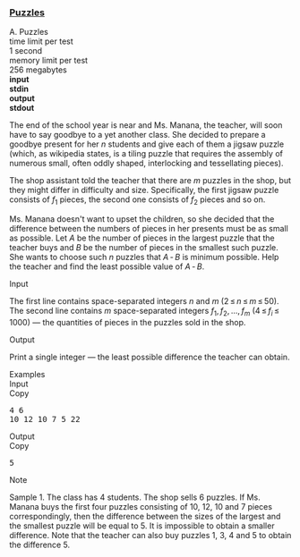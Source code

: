 <h3><a href="https://codeforces.com/contest/337/problem/A" target="_blank" rel="noopener noreferrer">Puzzles</a></h3>
<div class="header"><div class="title">A. Puzzles</div><div class="time-limit"><div class="property-title">time limit per test</div>1 second</div><div class="memory-limit"><div class="property-title">memory limit per test</div>256 megabytes</div><div class="input-file input-standard" style="font-weight: bold"><div class="property-title">input</div>stdin</div><div class="output-file output-standard" style="font-weight: bold"><div class="property-title">output</div>stdout</div></div><div><p>The end of the school year is near and Ms. Manana, the teacher, will soon have to say goodbye to a yet another class. She decided to prepare a goodbye present for her <span class="tex-span"><i>n</i></span> students and give each of them a jigsaw puzzle (which, as wikipedia states, is a tiling puzzle that requires the assembly of numerous small, often oddly shaped, interlocking and tessellating pieces).</p><p>The shop assistant told the teacher that there are <span class="tex-span"><i>m</i></span> puzzles in the shop, but they might differ in difficulty and size. Specifically, the first jigsaw puzzle consists of <span class="tex-span"><i>f</i><sub class="lower-index">1</sub></span> pieces, the second one consists of <span class="tex-span"><i>f</i><sub class="lower-index">2</sub></span> pieces and so on.</p><p>Ms. Manana doesn't want to upset the children, so she decided that the difference between the numbers of pieces in her presents must be as small as possible. Let <span class="tex-span"><i>A</i></span> be the number of pieces in the largest puzzle that the teacher buys and <span class="tex-span"><i>B</i></span> be the number of pieces in the smallest such puzzle. She wants to choose such <span class="tex-span"><i>n</i></span> puzzles that <span class="tex-span"><i>A</i> - <i>B</i></span> is minimum possible. Help the teacher and find the least possible value of <span class="tex-span"><i>A</i> - <i>B</i></span>.</p></div><div class="input-specification"><div class="section-title">Input</div><p>The first line contains space-separated integers <span class="tex-span"><i>n</i></span> and <span class="tex-span"><i>m</i></span> (<span class="tex-span">2 ≤ <i>n</i> ≤ <i>m</i> ≤ 50</span>). The second line contains <span class="tex-span"><i>m</i></span> space-separated integers <span class="tex-span"><i>f</i><sub class="lower-index">1</sub>, <i>f</i><sub class="lower-index">2</sub>, ..., <i>f</i><sub class="lower-index"><i>m</i></sub></span> (<span class="tex-span">4 ≤ <i>f</i><sub class="lower-index"><i>i</i></sub> ≤ 1000</span>) — the quantities of pieces in the puzzles sold in the shop.</p></div><div class="output-specification"><div class="section-title">Output</div><p>Print a single integer — the least possible difference the teacher can obtain.</p></div><div class="sample-tests"><div class="section-title">Examples</div><div class="sample-test"><div class="input"><div class="title">Input<div title="Copy" data-clipboard-target="#id006197774226834407" id="id006822864844447458" class="input-output-copier">Copy</div></div><pre id="id006197774226834407">4 6<br>10 12 10 7 5 22<br></pre></div><div class="output"><div class="title">Output<div title="Copy" data-clipboard-target="#id006449429491059038" id="id007595571026958576" class="input-output-copier">Copy</div></div><pre id="id006449429491059038">5<br></pre></div></div></div><div class="note"><div class="section-title">Note</div><p>Sample 1. The class has 4 students. The shop sells 6 puzzles. If Ms. Manana buys the first four puzzles consisting of 10, 12, 10 and 7 pieces correspondingly, then the difference between the sizes of the largest and the smallest puzzle will be equal to 5. It is impossible to obtain a smaller difference. Note that the teacher can also buy puzzles 1, 3, 4 and 5 to obtain the difference 5.</p></div>
